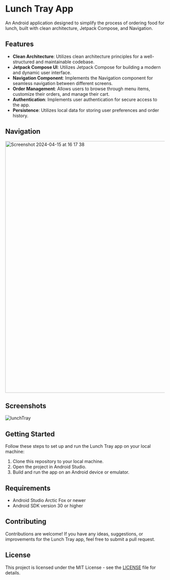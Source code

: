 # Lunch Tray App

An Android application designed to simplify the process of ordering food for lunch, built with clean architecture, Jetpack Compose, and Navigation.

## Features

- **Clean Architecture**: Utilizes clean architecture principles for a well-structured and maintainable codebase.
- **Jetpack Compose UI**: Utilizes Jetpack Compose for building a modern and dynamic user interface.
- **Navigation Component**: Implements the Navigation component for seamless navigation between different screens.
- **Order Management**: Allows users to browse through menu items, customize their orders, and manage their cart.
- **Authentication**: Implements user authentication for secure access to the app.
- **Persistence**: Utilizes local data for storing user preferences and order history.

## Navigation 
<img width="795" alt="Screenshot 2024-04-15 at 16 17 38" src="https://github.com/Hitendra27/LunchTray/assets/73651340/1fcf4a5f-1a0e-46bf-8bb2-18b69faaef3f">
 
## Screenshots
![lunchTray](https://github.com/Hitendra27/LunchTray/assets/73651340/bd5712d4-fe27-421e-bdba-6e868bf20609)


## Getting Started

Follow these steps to set up and run the Lunch Tray app on your local machine:

1. Clone this repository to your local machine.
2. Open the project in Android Studio.
3. Build and run the app on an Android device or emulator.

## Requirements

- Android Studio Arctic Fox or newer
- Android SDK version 30 or higher

## Contributing

Contributions are welcome! If you have any ideas, suggestions, or improvements for the Lunch Tray app, feel free to submit a pull request.

## License

This project is licensed under the MIT License - see the [LICENSE](LICENSE) file for details.
